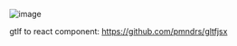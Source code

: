 ![image](https://github.com/ialexss/flor3d/assets/107780424/09666c01-95ab-4d04-8a1c-382baae67ecb)

gtlf to react component: https://github.com/pmndrs/gltfjsx
